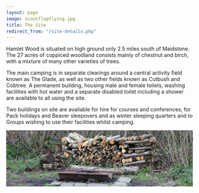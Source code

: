```yaml
---
layout: page
image: scoutflagflying.jpg
title: The Site
redirect_from: "/site-details.php"
---
```


Hamlet Wood is situated on high ground only 2.5 miles south of Maidstone. The 27 acres of coppiced woodland consists mainly of chestnut and birch, with a mixture of many other varieties of trees.

The main camping is in separate clearings around a central activity field known as The Glade, as well as two other fields known as Cutbush and Cobtree. A permanent building, housing male and female toilets, washing facilities with hot water and a separate disabled toilet including a shower are available to all using the site.

Two buildings on site are available for hire for courses and conferences, for Pack holidays and Beaver sleepovers and as winter sleeping quarters and to Groups wishing to use their facilities whilst camping.

![Hamlet Wood Logs](/images/sitelogsfire.jpg)
